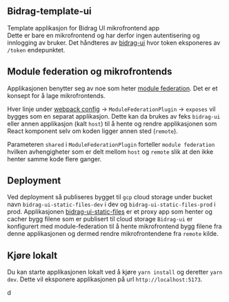 ## Bidrag-template-ui
Template applikasjon for Bidrag UI mikrofrontend app
<br/>
Dette er bare en mikrofrontend og har derfor ingen autentisering og innlogging av bruker. Det håndteres av [bidrag-ui](https://github.com/navikt/bidrag-ui) hvor token eksponeres av `/token` endepunktet.

## Module federation og mikrofrontends
Applikasjonen benytter seg av noe som heter [module federation](https://webpack.js.org/concepts/module-federation/). Det er et konsept for å lage mikrofrontends.

Hver linje under [webpack config](webpack.common.config.js) -> `ModuleFederationPlugin` -> `exposes` vil bygges som en separat applikasjon. 
Dette kan da brukes av feks `bidrag-ui` eller annen applikasjon (kalt `host`) til å hente og rendre applikasjonen som React komponent selv om koden ligger annen sted (`remote`).

Parameteren `shared` i `ModuleFederationPlugin` forteller `module federation` hvilken avhengigheter som er delt mellom `host` og `remote` slik at den ikke henter samme kode flere ganger.

## Deployment
Ved deployment så publiseres bygget til `gcp` cloud storage under bucket navn `bidrag-ui-static-files-dev` i dev og `bidrag-ui-static-files-prod` i prod. 
Applikasjonen [bidrag-ui-static-files](https://github.com/navikt/bidrag-ui-static-files) er et proxy app som henter og cacher bygg filene som er publisert til cloud storage
`Bidrag-ui` er konfigurert med module-federation til å hente mikrofrontend bygg filene fra denne applikasjonen og dermed rendre mikrofrontendene fra `remote` kilde.

## Kjøre lokalt
Du kan starte applikasjonen lokalt ved å kjøre `yarn install` og deretter `yarn dev`. Dette vil eksponere applikasjonen på url `http://localhost:5173`.

d